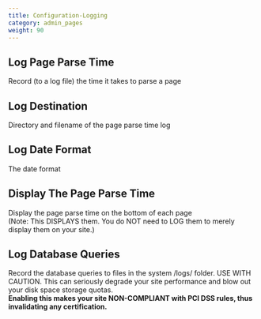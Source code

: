 ```yaml
---
title: Configuration-Logging
category: admin_pages
weight: 90 
---
```


<h2 id="log_page_parse_time">Log Page Parse Time</h2>

<div class='indent'>Record (to a log file) the time it takes to parse a page</div>


<h2 id="log_destination">Log Destination</h2>

<div class='indent'>Directory and filename of the page parse time log</div>


<h2 id="log_date_format">Log Date Format</h2>

<div class='indent'>The date format</div>


<h2 id="display_the_page_parse_time">Display The Page Parse Time</h2>

<div class='indent'>Display the page parse time on the bottom of each page<br />(Note: This DISPLAYS them. You do NOT need to LOG them to merely display them on your site.)</div>


<h2 id="log_database_queries">Log Database Queries</h2>

<div class='indent'>Record the database queries to files in the system /logs/ folder. USE WITH CAUTION. This can seriously degrade your site performance and blow out your disk space storage quotas.<br><strong>Enabling this makes your site NON-COMPLIANT with PCI DSS rules, thus invalidating any certification.</strong></div>


